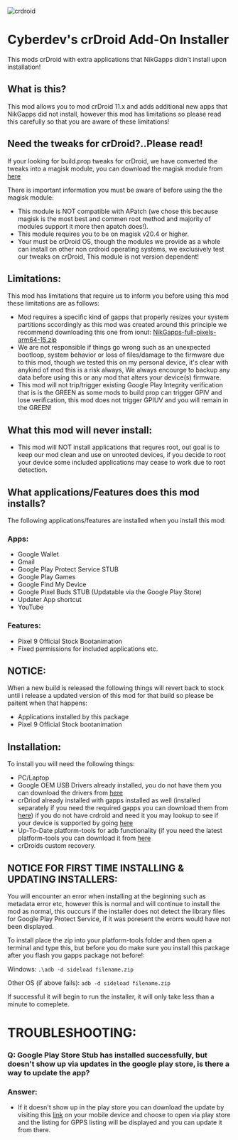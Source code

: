 ![crdroid](images/crdroid.png)
# Cyberdev's crDroid Add-On Installer
This mods crDroid with extra applications that NikGapps didn't install upon installation!

## What is this?
This mod allows you to mod crDroid 11.x and adds additional new apps that NikGapps did not install, however this mod has limitations so please read this carefully so that you are aware of these limitations!

## Need the tweaks for crDroid?..Please read!
If your looking for build.prop tweaks for crDroid, we have converted the tweaks into a magisk module, you can download the magisk module from [here](https://github.com/PS2ClassicsVault/Cyberdevs-crDroid-Add-On-Installer/releases)

There is important information you must be aware of before using the the magisk module:

- This module is NOT compatible with APatch (we chose this because magisk is the most best and commen root method and majority of modules support it more then apatch does!).
- This module requires you to be on magisk v20.4 or higher.
- Your must be crDroid OS, though the modules we provide as a whole can install on other non crdroid operating systems, we exclusively test our tweaks on crDroid, This module is not version dependent!

## Limitations:
This mod has limitations that require us to inform  you before using this mod these limitations are as follows:

- Mod requires a specific kind of gapps that properly resizes your system partitions sccordingly as this mod was created around this principle we recommend downloading this one from ionut: [NikGapps-full-pixels-arm64-15.zip](https://sourceforge.net/projects/nikgapps/files/Elite-Releases/ionut/Android-15/)
- We are not responsible if things go wrong such as an unexpected bootloop, system behavior or loss of files/damage to the firmware due to this mod, though we tested this on my personal device, it's clear with anykind of mod this is a risk always, We always encourge to backup any data before using this or any mod that alters your device(s) firmware.
- This mod will not trip/trigger existing Google Play Integrity verification that is is the GREEN as some mods to build prop can trigger GPIV and lose verification, this mod does not trigger GPIUV and you will remain in the GREEN!

## What this mod will never install:
- This mod will NOT install applications that requres root, out goal is to keep our mod clean and use on unrooted devices, if you decide to root your device some included applications may cease to work due to root detection.

## What applications/Features does this mod installs?
The following applications/features are installed when you install this mod:

### Apps:
- Google Wallet
- Gmail
- Google Play Protect Service STUB
- Google Play Games
- Google Find My Device
- Google Pixel Buds STUB (Updatable via the Google Play Store)
- Updater App shortcut
- YouTube

### Features:
- Pixel 9 Official Stock Bootanimation
- Fixed permissions for included applications etc.

## NOTICE:
When a new build is released the following things will revert back to stock until i release a updated version of this mod for that build so please be paitent when that happens:
- Applications installed by this package
- Pixel 9 Official Stock bootanimation

## Installation:
To install you will need the following things:

- PC/Laptop
- Google OEM USB Drivers already installed, you do not have them you can download the drivers from [here](https://developer.android.com/studio/run/win-usb)
- crDriod already installed with gapps installed as well (installed separately if you need the required gapps you can download them from [here](https://nikgapps.com/ionutgherman)) if you do not have crdroid and need it you may lookup to see if your device is supported by going [here](https://crdroid.net/)
- Up-To-Date platform-tools for adb functionality (if you need the latest platform-tools you can download it from [here](https://technastic.com/android-sdk-platform-tools-download/)
- crDroids custom recovery.

## NOTICE FOR FIRST TIME INSTALLING & UPDATING INSTALLERS:
You will encounter an error when installing at the beginning such as metadata error etc, however this is normal and will continue to install the mod as normal, this ouccurs if the installer does not detect the library files for Google Play Protect Service, if it was poresent the erorrs would have not been displayed.

To install place the zip into your platform-tools folder and then open a terminal and type this, but before you do make sure you install this package after you flash you gapps package not before!:

Windows: `.\adb -d sideload filename.zip`

Other OS (if above fails): `adb -d sideload filename.zip`

If successful it will begin to run the installer, it will only take less than a minute to comeplete.

# TROUBLESHOOTING:

### Q: Google Play Store Stub has installed successfully, but doesn't show up via updates in the google play store, is there a way to update the app?

### Answer:
- If it doesn't show up in the play store you can download the update by visiting this [link](https://play.google.com/store/apps/details?id=com.google.android.odad) on your mobile device and choose to open via play store and the listing for GPPS listing will be displayed and you can update it from there.
